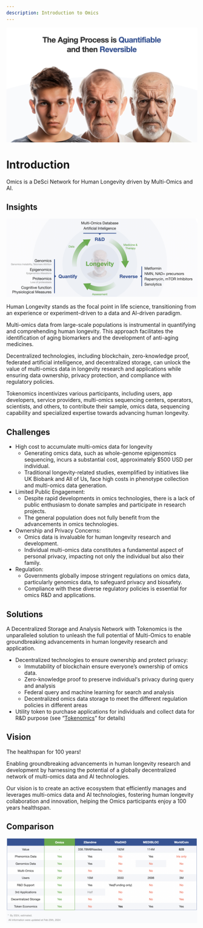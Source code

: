 ```yaml
---
description: Introduction to Omics
---
```


![Human Aging](.gitbook/assets/aging.png)

# Introduction

Omics is a DeSci Network for Human Longevity driven by Multi-Omics and AI.

## Insights

![Multi-Omics and AI driven Human Longevity R&D and Applications](.gitbook/assets/circle.png)

Human Longevity stands as the focal point in life science, transitioning from an experience or experiment-driven to a data and AI-driven paradigm.

Multi-omics data from large-scale populations is instrumental in quantifying and comprehending human longevity. This approach facilitates the identification of aging biomarkers and the development of anti-aging medicines.

Decentralized technologies, including blockchain, zero-knowledge proof, federated artificial intelligence, and decentralized storage, can unlock the value of multi-omics data in longevity research and applications while ensuring data ownership, privacy protection, and compliance with regulatory policies.

Tokenomics incentivizes various participants, including users, app developers, service providers, multi-omics sequencing centers, operators, scientists, and others, to contribute their sample, omics data, sequencing capability and specialized expertise towards advancing human longevity.

## Challenges

* High cost to accumulate multi-omics data for longevity
  * Generating omics data, such as whole-genome epigenomics sequencing, incurs a substantial cost, approximately $500 USD per individual.
  * Traditional longevity-related studies, exemplified by initiatives like UK Biobank and All of Us, face high costs in phenotype collection and multi-omics data generation.
* Limited Public Engagement:
  * Despite rapid developments in omics technologies, there is a lack of public enthusiasm to donate samples and participate in research projects. 
  * The general population does not fully benefit from the advancements in omics technologies.
* Ownership and Privacy Concerns:
  * Omics data is invaluable for human longevity research and development.
  * Individual multi-omics data constitutes a fundamental aspect of personal privacy, impacting not only the individual but also their family.
* Regulation:
  * Governments globally impose stringent regulations on omics data, particularly genomics data, to safeguard privacy and biosafety.
  * Compliance with these diverse regulatory policies is essential for omics R&D and applications. 

## Solutions

A Decentralized Storage and Analysis Network with Tokenomics is the unparalleled solution to unleash the full potential of Multi-Omics to enable groundbreaking advancements in human longevity research and application.

* Decentralized technologies to ensure ownership and protect privacy:
  * Immutability of blockchain ensure everyone’s ownership of omics data.
  * Zero-knowledge proof to preserve individual‘s privacy during query and analysis
  * Federal query and machine learning for search and analysis
  * Decentralized omics data storage to meet the different regulation policies in different areas
* Utility token to purchase applications for individuals and collect data for R\&D purpose (see “[Tokenomics](tokenomics.md)” for details)

## Vision

The healthspan for 100 years!

Enabling groundbreaking advancements in human longevity research and development by harnessing the potential of a globally decentralized network of multi-omics data and AI technologies. 

Our vision is to create an active ecosystem that efficiently manages and leverages multi-omics data and AI technologies, fostering human longevity collaboration and innovation, helping the Omics participants enjoy a 100 years healthspan.

## Comparison

![alt text](.gitbook/assets/comparison-table.png)
